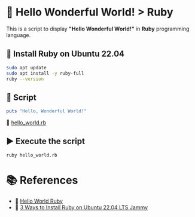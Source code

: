 # :notebook: Hello Wonderful World! > Ruby
This is a script to display **"Hello Wonderful World!"** in **Ruby** programming language.

## :gem: Install Ruby on Ubuntu 22.04

```bash
sudo apt update
sudo apt install -y ruby-full
ruby --version
```

## :page_facing_up: Script
```ruby
puts "Hello, Wonderful World!"
```

:link: [hello_world.rb](hello_world.rb)


## :arrow_forward: Execute the script

```bash
ruby hello_world.rb
```

# :books: References
- :link: [Hello World Ruby](https://learn.co/lessons/hello-world-ruby)
- :link: [3 Ways to Install Ruby on Ubuntu 22.04 LTS Jammy](https://www.how2shout.com/linux/3-ways-to-install-ruby-on-ubuntu-22-04-lts-jammy/)
